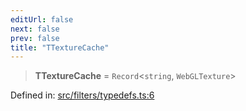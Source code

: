 ```yaml
---
editUrl: false
next: false
prev: false
title: "TTextureCache"
---
```


> **TTextureCache** = `Record`\<`string`, `WebGLTexture`\>

Defined in: [src/filters/typedefs.ts:6](https://github.com/fabricjs/fabric.js/blob/977f797255d8c56b5b68360b0d45bed33697d2e8/src/filters/typedefs.ts#L6)
